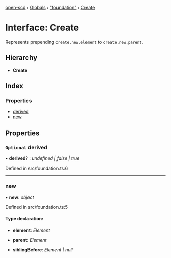 [open-scd](../README.md) › [Globals](../globals.md) › ["foundation"](../modules/_foundation_.md) › [Create](_foundation_.create.md)

# Interface: Create

Represents prepending `create.new.element` to `create.new.parent`.

## Hierarchy

* **Create**

## Index

### Properties

* [derived](_foundation_.create.md#optional-derived)
* [new](_foundation_.create.md#new)

## Properties

### `Optional` derived

• **derived**? : *undefined | false | true*

Defined in src/foundation.ts:6

___

###  new

• **new**: *object*

Defined in src/foundation.ts:5

#### Type declaration:

* **element**: *Element*

* **parent**: *Element*

* **siblingBefore**: *Element | null*
